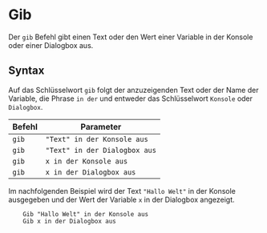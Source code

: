 # Gib

Der `gib` Befehl gibt einen Text oder den Wert einer Variable in der Konsole oder einer Dialogbox aus.

## Syntax

Auf das Schlüsselwort `gib` folgt der anzuzeigenden Text oder der Name der Variable, die Phrase `in der` und entweder das Schlüsselwort `Konsole` oder `Dialogbox`.

| Befehl     | Parameter |
| ---------- | --------- |
| `gib` | `"Text" in der Konsole aus` |
| `gib` | `"Text" in der Dialogbox aus` |
| `gib` | `x in der Konsole aus` |
| `gib` | `x in der Dialogbox aus` |

Im nachfolgenden Beispiel wird der Text `"Hallo Welt"` in der Konsole ausgegeben und der Wert der Variable `x` in der Dialogbox angezeigt.

```text
    Gib "Hallo Welt" in der Konsole aus
    Gib x in der Dialogbox aus
```
